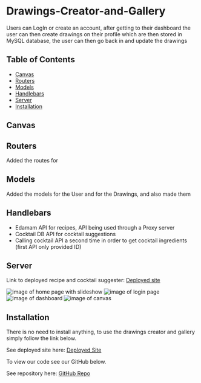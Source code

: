 # Drawings-Creator-and-Gallery
Users can LogIn or create an account, after getting to their dashboard the user can then create drawings on their profile which are then stored in MySQL database, the user can then go back in and update the  drawings

## Table of Contents

* [Canvas](#Canvas)
* [Routers](#Routers)
* [Models](#Models)
* [Handlebars](#Handlebars)
* [Server](#Server)
* [Installation](#Installation)

## Canvas


## Routers
Added the routes for 


## Models
Added the models for the User and for the Drawings, and also made them 

## Handlebars

* Edamam API for recipes, API being used through a Proxy server
* Cocktail DB API for cocktail suggestions
* Calling cocktail API a second time in order to get cocktail ingredients (first API only provided ID)

## Server

Link to deployed recipe and cocktail suggester: [Deployed site]()

![image of home page with slideshow](images/png)
![image of login page](images/)
![image of dashboard](images/)
![image of canvas](images/)

## Installation

There is no need to install anything, to use the drawings creator and gallery simply follow the link below. 

See deployed site here: [Deployed Site]()

To view our code see our GitHub below. 

See repository here: [GitHub Repo](https://github.com/JD-Jaramillo/Drawings-Creator-and-Gallery)
